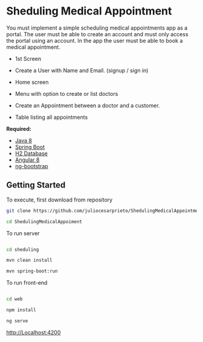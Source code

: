 # Sheduling Medical Appointment

You must implement a simple scheduling medical appointments app as a portal. The user must be  able to create an account and must only access the portal using an account. In the app the  user must be able to book a medical appointment.
* 1st Screen
* Create a User with Name and Email. (signup / sign in)

* Home screen

* Menu with option to create or list doctors
* Create an Appointment between a doctor and a customer.
* Table listing all appointments

**Required:** 
* [Java 8](http://www.oracle.com/technetwork/java/javase/downloads/jdk8-downloads-2133151.html)
* [Spring Boot](https://spring.io/projects/spring-boot)
* [H2 Database](http://www.h2database.com)
* [Angular 8](https://angular.io/)
* [ng-bootstrap](https://ng-bootstrap.github.io/#/home)



## Getting Started

To execute, first download from repository

```bash
git clone https://github.com/juliocesarprieto/ShedulingMedicalAppointment.git

cd ShedulingMedicalAppoiment

```

To run server

```bash

cd sheduling

mvn clean install

mvn spring-boot:run

```

To run front-end

```bash

cd web

npm install

ng serve

```


[http://Localhost:4200](http://Localhost:4200)
